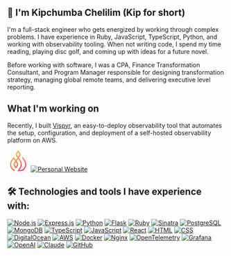 ## 👋 I'm Kipchumba Chelilim (Kip for short)

I'm a full-stack engineer who gets energized by working through complex problems. I have experience in Ruby, JavaScript, TypeScript, Python, and working with observability tooling. When not writing code, I spend my time reading, playing disc golf, and coming up with ideas for a future novel.

Before working with software, I was a CPA, Finance Transformation Consultant, and Program Manager responsible for designing transformation strategy, managing global remote teams, and delivering executive level reporting.

## What I'm working on
Recently, I built [Vispyr](https://vispyr.com), an easy-to-deploy observability tool that automates the setup, configuration, and deployment of a self-hosted observability platform on AWS.
<div>
  <img src="./vispyr-logo.png" style="width: 10%" alt="Vispyr Logo" />
  <a href="https://www.vispyr.com" target="_blank">
    <img src="https://img.shields.io/badge/Click to learn more-FA4200?&logo=your-logo&logoColor=white" alt="Personal Website">
  </a>
</div>

## 🛠️ Technologies and tools I have experience with:
[![Node.js](https://img.shields.io/badge/-Node.js-339933?logo=nodedotjs&logoColor=white)](https://nodejs.org/)
[![Express.js](https://img.shields.io/badge/-Express.js-000000?logo=express&logoColor=white)](https://expressjs.com/)
[![Python](https://img.shields.io/badge/-Python-green?logo=python&logoColor=white)](https://www.python.org/)
[![Flask](https://img.shields.io/badge/-Flask-0FB1F7?logo=flask&logoColor=white)](https://flask.palletsprojects.com/en/stable/)
[![Ruby](https://img.shields.io/badge/-Ruby-cc342d?logo=ruby&logoColor=white)](https://www.ruby-lang.org/)
[![Sinatra](https://img.shields.io/badge/-Sinatra-CC342D?logo=rubysinatra&logoColor=white)](http://sinatrarb.com/)
[![PostgreSQL](https://img.shields.io/badge/-PostgreSQL-336791?logo=postgresql&logoColor=white)](https://www.postgresql.org/)
[![MongoDB](https://img.shields.io/badge/-MongoDB-47A248?logo=mongodb&logoColor=white)](https://www.mongodb.com/)
[![TypeScript](https://img.shields.io/badge/-TypeScript-3178c6?logo=typescript&logoColor=white)](https://www.typescriptlang.org/)
[![JavaScript](https://img.shields.io/badge/-JavaScript-f7df1e?logo=javascript&logoColor=black)](https://developer.mozilla.org/en-US/docs/Web/JavaScript)
[![React](https://img.shields.io/badge/-React-61DAFB?logo=react&logoColor=black)](https://reactjs.org/)
[![HTML](https://img.shields.io/badge/-HTML-E34F26?logo=html5&logoColor=white)](https://developer.mozilla.org/en-US/docs/Web/HTML)
[![CSS](https://img.shields.io/badge/-CSS-1572B6?logo=css&logoColor=white)](https://developer.mozilla.org/en-US/docs/Web/CSS)
[![DigitalOcean](https://img.shields.io/badge/-DigitalOcean-0080FF?logo=digitalocean&logoColor=white)](https://www.digitalocean.com/)
[![AWS](https://img.shields.io/badge/-Amazon%20AWS-232F3E?logo=aws&logoColor=white)](https://aws.amazon.com/)
[![Docker](https://img.shields.io/badge/-Docker-2496ED?logo=docker&logoColor=white)](https://www.docker.com/)
[![Nginx](https://img.shields.io/badge/-Nginx-269539?logo=nginx&logoColor=white)](https://nginx.org/)
[![OpenTelemetry](https://img.shields.io/badge/-OpenTelemetry-f7df1e?logo=opentelemetry&logoColor=black)](https://www.opentelemetry.io/)
[![Grafana](https://img.shields.io/badge/-Grafana-orange?logo=grafana&logoColor=black)](https://grafana.com/oss/)
[![OpenAI](https://img.shields.io/badge/-OpenAI-white?logo=openai&logoColor=black)](https://openai.com/)
[![Claude](https://img.shields.io/badge/-Claude-FA9579?logo=claude&logoColor=white)](https://claude.ai/)
[![GitHub](https://img.shields.io/badge/-GitHub-black?logo=github&logoColor=white)](https://github.com/)

